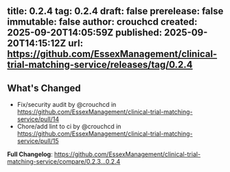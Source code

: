 title:	0.2.4
tag:	0.2.4
draft:	false
prerelease:	false
immutable:	false
author:	crouchcd
created:	2025-09-20T14:05:59Z
published:	2025-09-20T14:15:12Z
url:	https://github.com/EssexManagement/clinical-trial-matching-service/releases/tag/0.2.4
--
## What's Changed
* Fix/security audit by @crouchcd in https://github.com/EssexManagement/clinical-trial-matching-service/pull/14
* Chore/add lint to ci by @crouchcd in https://github.com/EssexManagement/clinical-trial-matching-service/pull/15


**Full Changelog**: https://github.com/EssexManagement/clinical-trial-matching-service/compare/0.2.3...0.2.4
